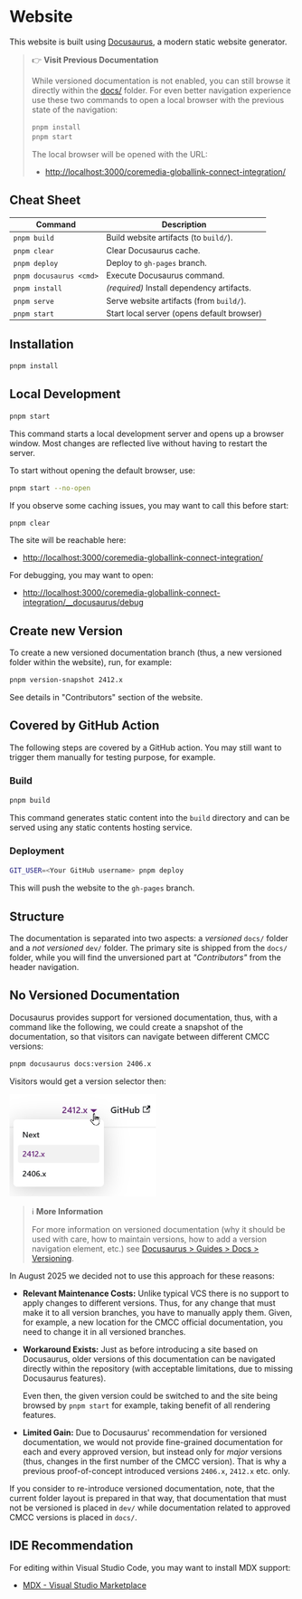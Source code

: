 # Website

This website is built using [Docusaurus](https://docusaurus.io/), a modern
static website generator.

> 👉 **Visit Previous Documentation**
>
> While versioned documentation is not enabled, you can still browse it directly
> within the [docs/](./docs/) folder. For even better navigation experience
> use these two commands to open a local browser with the previous state of
> the navigation:
>
> ```bash
> pnpm install
> pnpm start
> ```
>
> The local browser will be opened with the URL:
>
> * <http://localhost:3000/coremedia-globallink-connect-integration/>

## Cheat Sheet

| Command                 | Description                                |
|-------------------------|--------------------------------------------|
| `pnpm build`            | Build website artifacts (to `build/`).     |
| `pnpm clear`            | Clear Docusaurus cache.                    |
| `pnpm deploy`           | Deploy to `gh-pages` branch.               |
| `pnpm docusaurus <cmd>` | Execute Docusaurus command.                |
| `pnpm install`          | _(required)_ Install dependency artifacts. |
| `pnpm serve`            | Serve website artifacts (from `build/`).   |
| `pnpm start`            | Start local server (opens default browser) |

## Installation

```bash
pnpm install
```

## Local Development

```bash
pnpm start
```

This command starts a local development server and opens up a browser window.
Most changes are reflected live without having to restart the server.

To start without opening the default browser, use:

```bash
pnpm start --no-open
```

If you observe some caching issues, you may want to call this before start:

```bash
pnpm clear
```

The site will be reachable here:

* <http://localhost:3000/coremedia-globallink-connect-integration/>

For debugging, you may want to open:

* <http://localhost:3000/coremedia-globallink-connect-integration/__docusaurus/debug>

## Create new Version

To create a new versioned documentation branch (thus, a new versioned folder
within the website), run, for example:

```bash
pnpm version-snapshot 2412.x
```

See details in "Contributors" section of the website.

## Covered by GitHub Action

The following steps are covered by a GitHub action. You may still want to
trigger them manually for testing purpose, for example.

### Build

```bash
pnpm build
```

This command generates static content into the `build` directory and can be
served using any static contents hosting service.

### Deployment

```bash
GIT_USER=<Your GitHub username> pnpm deploy
```

This will push the website to the `gh-pages` branch.

## Structure

The documentation is separated into two aspects: a _versioned_ `docs/` folder
and a _not versioned_ `dev/` folder. The primary site is shipped from the
`docs/` folder, while you will find the unversioned part at _"Contributors"_
from the header navigation.

## No Versioned Documentation

Docusaurus provides support for versioned documentation, thus, with a command
like the following, we could create a snapshot of the documentation, so that
visitors can navigate between different CMCC versions:

```bash
pnpm docusaurus docs:version 2406.x
```

Visitors would get a version selector then:

![CMCC Version Selector Example (powered by Docusaurus)](./cmcc-version-selector.png)

> ℹ️ **More Information**
>
> For more information on versioned documentation (why it should be used with care,
> how to maintain versions, how to add a version navigation element, etc.) see
> [Docusaurus > Guides > Docs > Versioning](https://docusaurus.io/docs/versioning).

In August 2025 we decided not to use this approach for these reasons:

* **Relevant Maintenance Costs:**
  Unlike typical VCS there is no support to apply changes to different versions.
  Thus, for any change that must make it to all version branches, you have to
  manually apply them. Given, for example, a new location for the CMCC official
  documentation, you need to change it in all versioned branches.

* **Workaround Exists:**
  Just as before introducing a site based on Docusaurus, older versions of this
  documentation can be navigated directly within the repository (with acceptable
  limitations, due to missing Docusaurus features).

  Even then, the given version could be switched to and the site being
  browsed by `pnpm start` for example, taking benefit of all rendering
  features.

* **Limited Gain:**
  Due to Docusaurus' recommendation for versioned documentation, we would not
  provide fine-grained documentation for each and every approved version, but
  instead only for _major_ versions (thus, changes in the first number of the
  CMCC version). That is why a previous proof-of-concept introduced versions
  `2406.x`, `2412.x` etc. only.

If you consider to re-introduce versioned documentation, note, that the current
folder layout is prepared in that way, that documentation that must not be
versioned is placed in `dev/` while documentation related to approved CMCC
versions is placed in `docs/`.

## IDE Recommendation

For editing within Visual Studio Code, you may want to install MDX support:

* [MDX - Visual Studio Marketplace](https://marketplace.visualstudio.com/items?itemName=unifiedjs.vscode-mdx)
